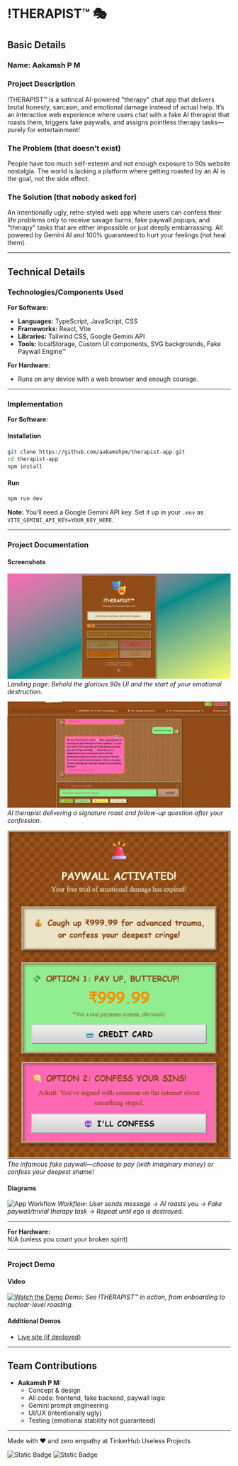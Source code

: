 # !THERAPIST™ 🎭

## Basic Details

### Name: Aakamsh P M

### Project Description

!THERAPIST™ is a satirical AI-powered "therapy" chat app that delivers brutal honesty, sarcasm, and emotional damage instead of actual help. It’s an interactive web experience where users chat with a fake AI therapist that roasts them, triggers fake paywalls, and assigns pointless therapy tasks—purely for entertainment!

### The Problem (that doesn't exist)

People have too much self-esteem and not enough exposure to 90s website nostalgia. The world is lacking a platform where getting roasted by an AI is the goal, not the side effect.

### The Solution (that nobody asked for)

An intentionally ugly, retro-styled web app where users can confess their life problems only to receive savage burns, fake paywall popups, and "therapy" tasks that are either impossible or just deeply embarrassing. All powered by Gemini AI and 100% guaranteed to hurt your feelings (not heal them).

---

## Technical Details

### Technologies/Components Used

**For Software:**

- **Languages:** TypeScript, JavaScript, CSS
- **Frameworks:** React, Vite
- **Libraries:** Tailwind CSS, Google Gemini API
- **Tools:** localStorage, Custom UI components, SVG backgrounds, Fake Paywall Engine™

**For Hardware:**

- Runs on any device with a web browser and enough courage.

---

### Implementation

**For Software:**

#### Installation

```bash
git clone https://github.com/aakamshpm/therapist-app.git
cd therapist-app
npm install
```

#### Run

```bash
npm run dev
```

**Note:** You’ll need a Google Gemini API key. Set it up in your `.env` as `VITE_GEMINI_API_KEY=YOUR_KEY_HERE`.

---

### Project Documentation

#### Screenshots

![Home Screen](screenshots/home.png)
_Landing page: Behold the glorious 90s UI and the start of your emotional destruction._

![Roast in Action](screenshots/roast.png)
_AI therapist delivering a signature roast and follow-up question after your confession._

![Paywall Modal](screenshots/paywall.png)
_The infamous fake paywall—choose to pay (with imaginary money) or confess your deepest shame!_

#### Diagrams

![App Workflow](screenshots/workflow.png)
_Workflow: User sends message → AI roasts you → Fake paywall/trivial therapy task → Repeat until ego is destroyed._

---

**For Hardware:**  
N/A (unless you count your broken spirit)

---

### Project Demo

#### Video

[![Watch the Demo](https://img.youtube.com/vi/YOUR_VIDEO_ID_HERE/0.jpg)](https://www.youtube.com/watch?v=YOUR_VIDEO_ID_HERE)
_Demo: See !THERAPIST™ in action, from onboarding to nuclear-level roasting._

#### Additional Demos

- [Live site (if deployed)](https://therapist.aakamshpm.com)

---

## Team Contributions

- **Aakamsh P M:**
  - Concept & design
  - All code: frontend, fake backend, paywall logic
  - Gemini prompt engineering
  - UI/UX (intentionally ugly)
  - Testing (emotional stability not guaranteed)

---

Made with ❤️ and zero empathy at TinkerHub Useless Projects

![Static Badge](https://img.shields.io/badge/TinkerHub-24?color=%23000000&link=https%3A%2F%2Fwww.tinkerhub.org%2F)
![Static Badge](https://img.shields.io/badge/UselessProjects--25-25?link=https%3A%2F%2Fwww.tinkerhub.org%2Fevents%2FQ2Q1TQKX6Q%2FUseless%2520Projects)
